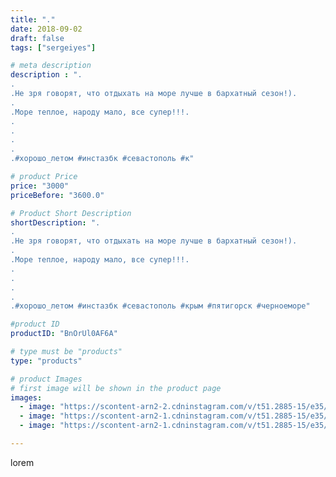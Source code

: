 ```yaml
---
title: "."
date: 2018-09-02
draft: false
tags: ["sergeiyes"]

# meta description
description : ".
.
.Не зря говорят, что отдыхать на море лучше в бархатный сезон!).
.
.Море теплое, народу мало, все супер!!!.
.
.
.
.
.#xopoшо_летом #инстазбк #севастополь #к"

# product Price
price: "3000"
priceBefore: "3600.0"

# Product Short Description
shortDescription: ".
.
.Не зря говорят, что отдыхать на море лучше в бархатный сезон!).
.
.Море теплое, народу мало, все супер!!!.
.
.
.
.
.#xopoшо_летом #инстазбк #севастополь #крым #пятигорск #черноеморе"

#product ID
productID: "BnOrUl0AF6A"

# type must be "products"
type: "products"

# product Images
# first image will be shown in the product page
images:
  - image: "https://scontent-arn2-2.cdninstagram.com/v/t51.2885-15/e35/39911458_1875136199199401_8634278836546043904_n.jpg?_nc_ht=scontent-arn2-2.cdninstagram.com&_nc_cat=105&_nc_ohc=lkYb4T8LDaIAX86JmvL&se=8&tp=1&oh=f9652eee6c0e0d4a4ba209dc8661dbd4&oe=605DD582&ig_cache_key=MTg1OTYxMjI1MjMzODI4MjMzOQ%3D%3D.2"
  - image: "https://scontent-arn2-1.cdninstagram.com/v/t51.2885-15/e35/39600342_510763552668914_3311544287727976448_n.jpg?_nc_ht=scontent-arn2-1.cdninstagram.com&_nc_cat=102&_nc_ohc=CUSG9wFZ_a8AX8PQOUT&se=8&tp=1&oh=65651e8f6a503b1cdd9bc13485d42ebf&oe=6060D487&ig_cache_key=MTg1OTYxMjI2MDk3MDIyMzE3OQ%3D%3D.2"
  - image: "https://scontent-arn2-1.cdninstagram.com/v/t51.2885-15/e35/40169849_1966336643663751_7108842685074505728_n.jpg?_nc_ht=scontent-arn2-1.cdninstagram.com&_nc_cat=103&_nc_ohc=lPnT0E_QjqsAX9GsPbu&se=8&tp=1&oh=74368f5cb5a9c0d513462aa918a37e24&oe=60610635&ig_cache_key=MTg1OTYxMjI3MjQ5NjAzMzAwNQ%3D%3D.2"

---
```

lorem
